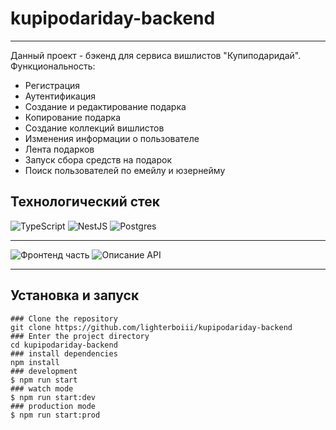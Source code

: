 # kupipodariday-backend
____
Данный проект - бэкенд для сервиса вишлистов "Купиподаридай". Функциональность:
- Регистрация
- Аутентификация
- Создание и редактирование подарка
- Копирование подарка
- Создание коллекций вишлистов
- Изменения информации о пользователе
- Лента подарков
- Запуск сбора средств на подарок
- Поиск пользователей по емейлу и юзернейму

## Технологический стек
![TypeScript](https://img.shields.io/badge/typescript-%23007ACC.svg?style=for-the-badge&logo=typescript&logoColor=white)
![NestJS](https://img.shields.io/badge/nestjs-%23E0234E.svg?style=for-the-badge&logo=nestjs&logoColor=white)
![Postgres](https://img.shields.io/badge/postgres-%23316192.svg?style=for-the-badge&logo=postgresql&logoColor=white)
____
![Фронтенд часть](https://github.com/yandex-praktikum/kupipodariday-frontend)
![Описание API](https://app.swaggerhub.com/apis/zlocate/KupiPodariDay/1.0.0)
____
## Установка и запуск
```
### Clone the repository
git clone https://github.com/lighterboiii/kupipodariday-backend
### Enter the project directory
cd kupipodariday-backend
### install dependencies
npm install
### development
$ npm run start
### watch mode
$ npm run start:dev
### production mode
$ npm run start:prod
```
